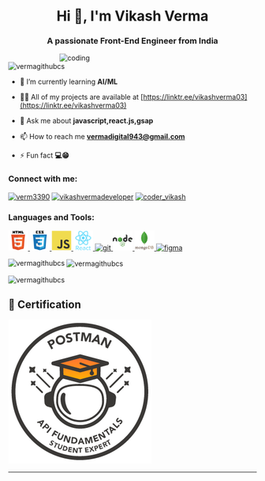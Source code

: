 <h1 align="center">Hi 👋, I'm Vikash Verma</h1>
<h3 align="center">A passionate Front-End Engineer from India</h3>

<img align="right" alt="coding" width="400" src="https://user-images.githubusercontent.com/55389276/140866485-8fb1c876-9a8f-4d6a-98dc-08c4981eaf70.gif">

<p align="left"> <img src="https://komarev.com/ghpvc/?username=vermagithubcs&label=Profile%20views&color=0e75b6&style=flat" alt="vermagithubcs" /> </p>

- 🌱 I’m currently learning **AI/ML**

 - 👨‍💻 All of my projects are available at [https://linktr.ee/vikashverma03](https://linktr.ee/vikashverma03)

- 💬 Ask me about **javascript,react.js,gsap**

- 📫 How to reach me **vermadigital943@gmail.com**

- ⚡ Fun fact **💻😁**

<h3 align="left">Connect with me:</h3>
<p align="left">
<a href="https://twitter.com/verm3390" target="blank"><img align="center" src="https://raw.githubusercontent.com/rahuldkjain/github-profile-readme-generator/master/src/images/icons/Social/twitter.svg" alt="verm3390" height="30" width="40" /></a>
<a href="https://linkedin.com/in/vikashvermadeveloper" target="blank"><img align="center" src="https://raw.githubusercontent.com/rahuldkjain/github-profile-readme-generator/master/src/images/icons/Social/linked-in-alt.svg" alt="vikashvermadeveloper" height="30" width="40" /></a>
<a href="https://instagram.com/coder_vikash" target="blank"><img align="center" src="https://raw.githubusercontent.com/rahuldkjain/github-profile-readme-generator/master/src/images/icons/Social/instagram.svg" alt="coder_vikash" height="30" width="40" /></a>
</p>

<h3 align="left">Languages and Tools:</h3>
<p align="left"> <a href="https://www.w3.org/html/" target="_blank" rel="noreferrer"><img src="https://raw.githubusercontent.com/devicons/devicon/master/icons/html5/html5-original-wordmark.svg" alt="html5" width="40" height="40"/> </a> <a href="https://www.w3schools.com/css/" target="_blank" rel="noreferrer"><img src="https://raw.githubusercontent.com/devicons/devicon/master/icons/css3/css3-original-wordmark.svg" alt="css3" width="40" height="40"/> <a href="https://developer.mozilla.org/en-US/docs/Web/JavaScript" target="_blank" rel="noreferrer"> <img src="https://raw.githubusercontent.com/devicons/devicon/master/icons/javascript/javascript-original.svg" alt="javascript" width="40" height="40"/> </a> </a> <a href="https://reactjs.org/" target="_blank" rel="noreferrer"> <img src="https://raw.githubusercontent.com/devicons/devicon/master/icons/react/react-original-wordmark.svg" alt="react" width="40" height="40"/> <a href="https://git-scm.com/" target="_blank" rel="noreferrer"> <img src="https://www.vectorlogo.zone/logos/git-scm/git-scm-icon.svg" alt="git" width="40" height="40"/> </a> </a> <a href="https://nodejs.org" target="_blank" rel="noreferrer"> <img src="https://raw.githubusercontent.com/devicons/devicon/master/icons/nodejs/nodejs-original-wordmark.svg" alt="nodejs" width="40" height="40"/> </a> <a href="https://www.mongodb.com/" target="_blank" rel="noreferrer"> <img src="https://raw.githubusercontent.com/devicons/devicon/master/icons/mongodb/mongodb-original-wordmark.svg" alt="mongodb" width="40" height="40"/>   <a href="https://www.figma.com/" target="_blank" rel="noreferrer"> <img src="https://www.vectorlogo.zone/logos/figma/figma-icon.svg" alt="figma" width="40" height="40"/> </a>   </p>

<p><img align="left" src="https://github-readme-stats.vercel.app/api/top-langs?username=vermagithubcs&show_icons=true&locale=en&layout=compact" alt="vermagithubcs" /></p>

<p>&nbsp;<img align="center" src="https://github-readme-stats.vercel.app/api?username=vermagithubcs&show_icons=true&locale=en" alt="vermagithubcs" /></p>

<p><img align="center" src="https://github-readme-streak-stats.herokuapp.com/?user=vermagithubcs&" alt="vermagithubcs" /></p>

## 🏅 Certification

[![Postman API Fundamentals Student Expert](https://raw.githubusercontent.com/vermagithubcs/vermagithubcs/main/Postman%20-%20Postman%20API%20Fundamentals%20Student%20Expert.png)](https://badgr.com/public/assertions/I3SPLCeCTzeZw97m-83VqA)


---
